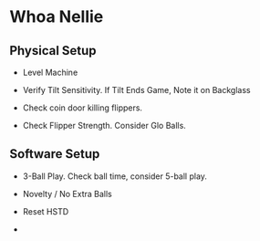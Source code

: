 # Whoa Nellie

## Physical Setup

-   Level Machine

-   Verify Tilt Sensitivity. If Tilt Ends Game, Note it on Backglass

-   Check coin door killing flippers.

-   Check Flipper Strength. Consider Glo Balls.

## Software Setup

-   3-Ball Play. Check ball time, consider 5-ball play.

-   Novelty / No Extra Balls

-   Reset HSTD

-   

